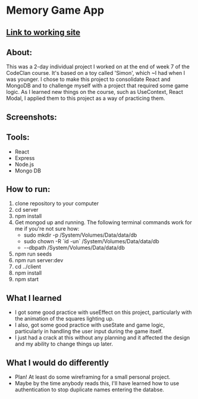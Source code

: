 # Memory Game App
<h2><a href=""> Link to working site </a></h2>

<h2>About:</h2>
<p>This was a 2-day individual project I worked on at the end of week 7 of the CodeClan course.  It's based on a toy called 'Simon', which ~I had when I was younger.  I chose to make this project to consolidate React and MongoDB and to challenge myself with a project that required some game logic.  As I learned new things on the course, such as UseContext, React Modal, I applied them to this project as a way of practicing them.

<h2>Screenshots: </h2>


<h2>Tools:</h2>

<ul>
  <li>React</li>
  <li>Express</li> 
  <li>Node.js</li> 
  <li>Mongo DB</li>
 </ul>


<h2>How to run:</h2>
<ol>
  <li>clone repository to your computer</li>
  <li>cd server</li>
  <li>npm install</li>
  <li>Get mongod up and running.  The following terminal commands work for me if you're not sure how:
    <ul>
      <li>sudo mkdir -p /System/Volumes/Data/data/db</li>
      <li>sudo chown -R `id -un` /System/Volumes/Data/data/db</li>
      <li>--dbpath /System/Volumes/Data/data/db</li>
    </ul>
    </li>
  <li>npm run seeds</li>
  <li>npm run server:dev</li>
  <li>cd ../client</li>
  <li>npm install</li>
  <li>npm start</li>
</ol>


<h2>What I learned</h2>
<ul>
  <li>I got some good practice with useEffect on this project, particularly with the animation of the squares lighting up.</li>
  <li>I also, got some good practice with useState and game logic, particularly in handling the user input during the game itself.</li>
  <li>I just had a crack at this without any planning and it affected the design and my ability to change things up later.</li>
 </ul>

<h2>What I would do differently</h2>
<ul>
  <li>Plan!  At least do some wireframing for a small personal project.</li>
  <li>Maybe by the time anybody reads this, I'll have learned how to use authentication to stop duplicate names entering the databse.</li>
</ul>


